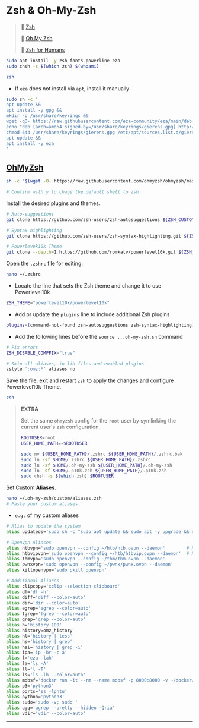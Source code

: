 # Zsh & Oh-My-Zsh

> 🔗 [Zsh](https://www.zsh.org/)
>
> 🔗 [Oh My Zsh](https://github.com/ohmyzsh/ohmyzsh)
>
> 🔗 [Zsh for Humans](https://github.com/romkatv/zsh4humans)

```bash
sudo apt install -y zsh fonts-powerline eza
sudo chsh -s $(which zsh) $(whoami)

zsh
```

- If `eza` does not install via `apt`, install it manually

```bash
sudo sh -c '
apt update &&
apt install -y gpg &&
mkdir -p /usr/share/keyrings &&
wget -qO- https://raw.githubusercontent.com/eza-community/eza/main/deb.asc | gpg --dearmor -o /usr/share/keyrings/gierens.gpg &&
echo "deb [arch=amd64 signed-by=/usr/share/keyrings/gierens.gpg] http://deb.gierens.de stable main" | tee /etc/apt/sources.list.d/gierens.list &&
chmod 644 /usr/share/keyrings/gierens.gpg /etc/apt/sources.list.d/gierens.list &&
apt update &&
apt install -y eza
'
```

## [OhMyZsh](https://github.com/ohmyzsh/ohmyzsh)

```bash
sh -c "$(wget -O- https://raw.githubusercontent.com/ohmyzsh/ohmyzsh/master/tools/install.sh)"

# Confirm with y to chage the default shell to zsh
```

Install the desired plugins and themes.

```bash
# Auto-suggestions
git clone https://github.com/zsh-users/zsh-autosuggestions ${ZSH_CUSTOM:-~/.oh-my-zsh/custom}/plugins/zsh-autosuggestions

# Syntax highlighting
git clone https://github.com/zsh-users/zsh-syntax-highlighting.git ${ZSH_CUSTOM:-~/.oh-my-zsh/custom}/plugins/zsh-syntax-highlighting

# Powerlevek10k Theme
git clone --depth=1 https://github.com/romkatv/powerlevel10k.git ${ZSH_CUSTOM:-~/.oh-my-zsh/custom}/themes/powerlevel10k
```

Open the `.zshrc` file for editing.

```bash
nano ~/.zshrc
```

- Locate the line that sets the Zsh theme and change it to use Powerlevel10k

```bash
ZSH_THEME="powerlevel10k/powerlevel10k"
```

- Add or update the `plugins` line to include additional Zsh plugins

```bash
plugins=(command-not-found zsh-autosuggestions zsh-syntax-highlighting)
```

- Add the following lines before the `source ...oh-my-zsh.sh` command

```bash
# Fix errors
ZSH_DISABLE_COMPFIX="true"

# Skip all aliases, in lib files and enabled plugins
zstyle ':omz:*' aliases no
```

Save the file, exit and restart `zsh` to apply the changes and configure Powerlevel10k Theme.

```bash
zsh
```

> **EXTRA**
>
> Set the same `ohmyzsh` config for the `root` user by symlinking the current user's `zsh` configuration.
>
> ```bash
> ROOTUSER=root
> USER_HOME_PATH=~$ROOTUSER
> 
> sudo mv ${USER_HOME_PATH}/.zshrc ${USER_HOME_PATH}/.zshrc.bak
> sudo ln -sf $HOME/.zshrc ${USER_HOME_PATH}/.zshrc
> sudo ln -sf $HOME/.oh-my-zsh ${USER_HOME_PATH}/.oh-my-zsh
> sudo ln -sf $HOME/.p10k.zsh ${USER_HOME_PATH}/.p10k.zsh
> sudo chsh -s $(which zsh) $ROOTUSER
> ```
>

Set Custom **Aliases**.

```bash
nano ~/.oh-my-zsh/custom/aliases.zsh
# Paste your custom aliases
```

- `e.g.` of my custom aliases

```bash
# Alias to update the system
alias updateos='sudo sh -c "sudo apt update && sudo apt -y upgrade && sudo apt -y autoremove"'

# OpenVpn Aliases
alias htbvpn='sudo openvpn --config ~/htb/htb.ovpn --daemon'        # HTB FREE VPN
alias htbvipvpn='sudo openvpn --config ~/htb/htbvip.ovpn --daemon'  # HTB VIP VPN
alias thmvpn='sudo openvpn --config ~/thm/thm.ovpn --daemon'
alias pwnxvpn='sudo openvpn --config ~/pwnx/pwnx.ovpn --daemon'
alias killopenvpn='sudo pkill openvpn'

# Additional Aliases
alias clipcopy='xclip -selection clipboard'
alias df='df -h'
alias diff='diff --color=auto'
alias dir='dir --color=auto'
alias egrep='egrep --color=auto'
alias fgrep='fgrep --color=auto'
alias grep='grep --color=auto'
alias h='history 100'
alias history=omz_history
alias hl='history | less'
alias hs='history | grep'
alias hsi='history | grep -i'
alias ipa='ip -br -c a'
alias l='eza -lah'
alias la='ls -A'
alias ll='l -T'
alias ls='ls -lh --color=auto'
alias mobsf='docker run -it --rm --name mobsf -p 8000:8000 -v ~/docker/mobsf:/home/mobsf/.MobSF opensecurity/mobile-security-framework-mobsf:latest'
alias p3='python3'
alias ports='ss -lpntu'
alias python='python3'
alias sudo='sudo -v; sudo '
alias ugq='ugrep --pretty --hidden -Qria'
alias vdir='vdir --color=auto'
```

---


